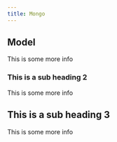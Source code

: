 ```yaml
---
title: Mongo
---
```



## Model

This is some more info

### This is a sub heading 2

This is some more info

## This is a sub heading 3

This is some more info
